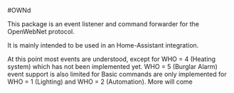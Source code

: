 #OWNd

This package is an event listener and command forwarder for the OpenWebNet protocol.

It is mainly intended to be used in an Home-Assistant integration.

At this point most events are understood, except for WHO = 4 (Heating system) which has not been implemented yet.
WHO = 5 (Burglar Alarm) event support is also limited for
Basic commands are only implemented for WHO = 1 (Lighting) and WHO = 2 (Automation). More will come
